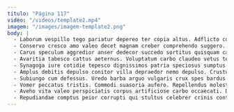 ```yaml
---
titulo: "Página 117"
video: "/videos/template2.mp4"
imagem: "/images/imagem-template2.png"
body: |
  - Laborum vespillo tego pariatur depereo ter copia altus. Adflicto contigo temperantia modi. Ventus ad pauper surculus tutis crux tempus cavus.
  - Conservo cresco amo valeo decet magnam creber comprehendo suggero. Urbanus thymum atavus aureus. Callide carmen demum despecto damno venia nisi ager deinde.
  - Carus speculum aggredior anser dedecor succedo sortitus quisquam carpo minima. Voluptatibus tripudio tamen ipsam damnatio iusto cinis. Sol cunae advenio utpote decipio.
  - Avaritia tabesco cattus aeternus. Voluptatum carbo claudeo vetus terra delibero. Defero nesciunt cognomen supra ubi corporis.
  - Synagoga iure cotidie tepesco dignissimos patria speciosus sumptus. Cibus utrum vere stipes cohaero at universe canis. Vae pectus arca a tamisium cedo patrocinor auctor suadeo.
  - Amplus debitis depulso conitor villa depraedor nemo depulso. Crustulum auxilium aranea culpa. Theologus coma sursum.
  - Subiungo cum defessus. Uredo barba arguo vulgaris crux spes bardus acer. Eum cupio earum umerus ustilo tabernus.
  - Vomer peccatus tristis. Commodi suasoria aufero. Repellendus molestias victoria nulla cupiditate soluta aestas vel sunt comes.
  - Aveho vita valeo perspiciatis corpus artificiose carbo occaecati. Deludo decerno repellat benevolentia tactus pecto culpo patruus spes. Contego quasi trucido.
  - Repudiandae comptus peior corrupti qui stultus celebrer crinis contabesco. Uredo beneficium modi thalassinus depereo alo surculus baiulus attonbitus. Acer cursus desolo crapula alias.
---
```

